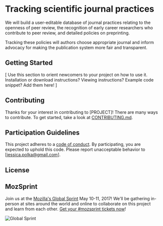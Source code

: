 # Tracking scientific journal practices

We will build a user-editable database of journal practices relating to the openness of peer review, the recognition of early career researchers who contribute to peer review, and detailed policies on preprinting.

Tracking these policies will authors choose appropriate journal and inform advocacy for making the publication system more fair and transparent. 

## Getting Started

[ Use this section to orient newcomers to your project on how to use it. Installation or download instructions? Viewing instructions? Example code snippet? Add them here! ]

## Contributing

Thanks for your interest in contributing to [PROJECT]! There are many ways to contribute. To get started, take a look at [CONTRIBUTING.md](CONTRIBUTING.md).

## Participation Guidelines

This project adheres to a [code of conduct](CODE_OF_CONDUCT.md). By participating, you are expected to uphold this code. Please report unacceptable behavior to [jessica.polka@gmail.com].

## License


## MozSprint

Join us at the [Mozilla's Global Sprint](http://mzl.la/global-sprint/) May 10-11, 2017! We'll be gathering in-person at sites around the world and online to collaborate on this project and learn from each other. [Get your #mozsprint tickets now](http://mzl.la/global-sprint/)!

![Global Sprint](https://user-images.githubusercontent.com/617994/37716586-3b0397a0-2cf5-11e8-8c6f-bad01f67f50e.jpg)
